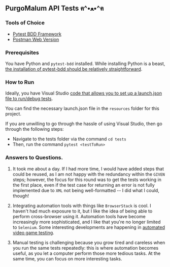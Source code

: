 ##  PurgoMalum API Tests ฅ^•ﻌ•^ฅ

### Tools of Choice

- [Pytest BDD Framework](https://pytest-bdd.readthedocs.io/en/stable/)
- [Postman Web Version](https://web.postman.co/home)

### Prerequisites

You have Python and `pytest-bdd` installed. While installing Python is a beast, [the installation of pytest-bdd should be relatively straightforward](https://pytest-bdd.readthedocs.io/en/stable/#install-pytest-bdd). 

### How to Run 

Ideally, you have Visual Studio [code that allows you to set up a launch.json file to run/debug tests](https://code.visualstudio.com/docs/editor/debugging). 

You can find the necessary launch.json file in the `resources` folder for this project. 

If you are unwilling to go through the hassle of using Visual Studio, then go through the following steps: 

-   Navigate to the tests folder via the command `cd tests`
-   Then, run the command `pytest <testToRun>`

  ### Answers to Questions. 

1. It took me about a day. If I had more time, I would have added steps that could be reused, as I am not happy with the redundancy within the `GIVEN` steps; however, the focus for this round was to get the tests working in the first place, even if the test case for returning an error is not fully implemented due to `XML` not being well-formatted -- I did what I could, though!

2. Integrating automation tools with things like `BrowserStack` is cool. I haven't had much exposure to it, but I like the idea of being able to perform cross-browser using it. Automation tools have become increasingly more sophisticated, and I like that you're no longer limited to `Selenium`. Some interesting developments are happening in [automated video game testing](https://research-portal.uu.nl/ws/portalfiles/portal/233300296/978-3-030-88106-1_5.pdf). 

4. Manual testing is challenging because you grow tired and careless when you run the same tests repeatedly: this is where automation becomes useful, as you let a computer perform those more tedious tasks. At the same time, you can focus on more interesting tasks. 
